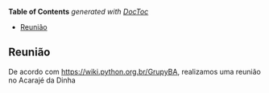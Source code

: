 <!-- START doctoc generated TOC please keep comment here to allow auto update -->
<!-- DON'T EDIT THIS SECTION, INSTEAD RE-RUN doctoc TO UPDATE -->
**Table of Contents**  *generated with [DocToc](https://github.com/thlorenz/doctoc)*

- [Reunião](#reuni%C3%A3o)

<!-- END doctoc generated TOC please keep comment here to allow auto update -->

## Reunião

De acordo com https://wiki.python.org.br/GrupyBA, realizamos uma reunião no Acarajé da Dinha